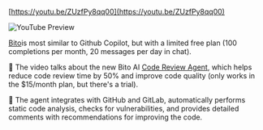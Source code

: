 <!--
date: 2024-04-02T22:09:17
-->


[https://youtu.be/ZUzfPy8qq00](https://youtu.be/ZUzfPy8qq00)

![YouTube Preview](https://img.youtube.com/vi/ZUzfPy8qq00/mqdefault.jpg)

 [Bito](https://bito.ai/)is most similar to Github Copilot, but with a limited free plan (100 completions per month, 20 messages per day in chat).

🤖 The video talks about the new Bito AI [Code Review Agent](https://bito.ai/ai-code-review-agent/), which helps reduce code review time by 50% and improve code quality (only works in the $15/month plan, but there's a trial).

🔧 The agent integrates with GitHub and GitLab, automatically performs static code analysis, checks for vulnerabilities, and provides detailed comments with recommendations for improving the code.